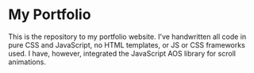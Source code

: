 # My Portfolio

This is the repository to my portfolio website. I've handwritten all code in pure CSS and JavaScript, no HTML templates, or JS or CSS frameworks used. I have, however, integrated the JavaScript AOS library for scroll animations.